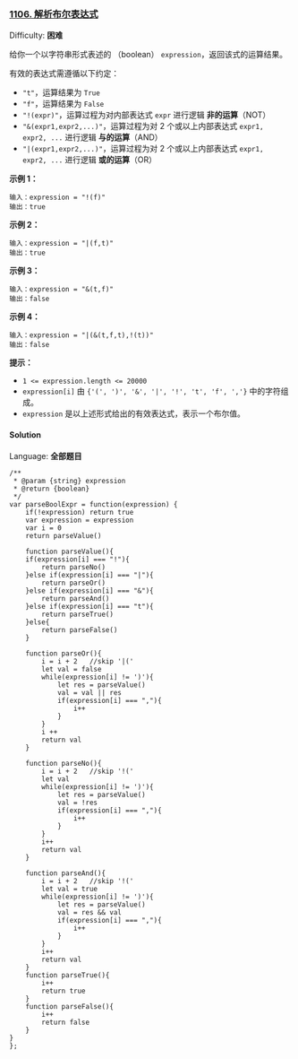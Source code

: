### [1106\. 解析布尔表达式](https://leetcode-cn.com/problems/parsing-a-boolean-expression/)

Difficulty: **困难**


给你一个以字符串形式表述的 （boolean） `expression`，返回该式的运算结果。

有效的表达式需遵循以下约定：

*   `"t"`，运算结果为 `True`
*   `"f"`，运算结果为 `False`
*   `"!(expr)"`，运算过程为对内部表达式 `expr` 进行逻辑 **非的运算**（NOT）
*   `"&(expr1,expr2,...)"`，运算过程为对 2 个或以上内部表达式 `expr1, expr2, ...` 进行逻辑 **与的运算**（AND）
*   `"|(expr1,expr2,...)"`，运算过程为对 2 个或以上内部表达式 `expr1, expr2, ...` 进行逻辑 **或的运算**（OR）

**示例 1：**

```
输入：expression = "!(f)"
输出：true
```

**示例 2：**

```
输入：expression = "|(f,t)"
输出：true
```

**示例 3：**

```
输入：expression = "&(t,f)"
输出：false
```

**示例 4：**

```
输入：expression = "|(&(t,f,t),!(t))"
输出：false
```

**提示：**

*   `1 <= expression.length <= 20000`
*   `expression[i]` 由 `{'(', ')', '&', '|', '!', 't', 'f', ','}` 中的字符组成。
*   `expression` 是以上述形式给出的有效表达式，表示一个布尔值。


#### Solution

Language: **全部题目**

```全部题目
​/**
 * @param {string} expression
 * @return {boolean}
 */
var parseBoolExpr = function(expression) {
    if(!expression) return true
    var expression = expression
    var i = 0
    return parseValue()

    function parseValue(){
    if(expression[i] === "!"){
        return parseNo()
    }else if(expression[i] === "|"){
        return parseOr()
    }else if(expression[i] === "&"){
        return parseAnd()
    }else if(expression[i] === "t"){
        return parseTrue()
    }else{
        return parseFalse()
    }

    function parseOr(){
        i = i + 2   //skip '|('
        let val = false
        while(expression[i] != ')'){
            let res = parseValue()
            val = val || res
            if(expression[i] === ","){
                i++
            }
        }
        i ++
        return val
    }

    function parseNo(){
        i = i + 2   //skip '!('
        let val
        while(expression[i] != ')'){
            let res = parseValue()
            val = !res
            if(expression[i] === ","){
                i++
            }
        }
        i++
        return val
    }

    function parseAnd(){
        i = i + 2   //skip '!('
        let val = true
        while(expression[i] != ')'){
            let res = parseValue()
            val = res && val
            if(expression[i] === ","){
                i++
            }
        }
        i++
        return val
    }
    function parseTrue(){
        i++
        return true
    }
    function parseFalse(){
        i++
        return false
    }
}
};
```
